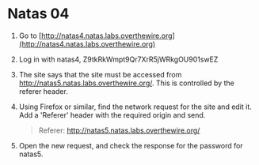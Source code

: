 # Natas 04

1. Go to [http://natas4.natas.labs.overthewire.org](http://natas4.natas.labs.overthewire.org)
2. Log in with natas4, Z9tkRkWmpt9Qr7XrR5jWRkgOU901swEZ
3. The site says that the site must be accessed from http://natas5.natas.labs.overthewire.org/. This is controlled by the referer header.
4. Using Firefox or similar, find the network request for the site and edit it. Add a 'Referer' header with the required origin and send.

    > Referer: http://natas5.natas.labs.overthewire.org/

5. Open the new request, and check the response for the password for natas5.